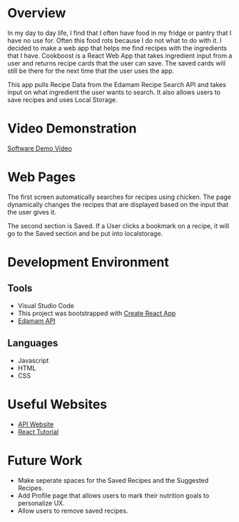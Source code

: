 # Overview
In my day to day life, I find that I often have food in my fridge or pantry that I have no use for. Often this food rots because I do not what to do with it. I decided to make a web app that helps me find recipes with the ingredients that I have. Cookboost is a React Web App that takes ingredient input from 
a user and returns recipe cards that the user can save. The saved cards will still be there for the next time that the user uses the app.

This app pulls Recipe Data from the Edamam Recipe Search API and takes input on what ingredient the user wants to search. It also allows users to save recipes and uses Local Storage.

# Video Demonstration

[Software Demo Video](https://youtu.be/BImkbps-Lg8)

# Web Pages
The first screen automatically searches for recipes using chicken. The page dynamically changes the recipes that are displayed based on the input that the user gives it.

 The second section is Saved. If a User clicks a bookmark on a recipe, it will go to the Saved section and be put into localstorage. 

# Development Environment
## Tools
 - Visual Studio Code 
 - This project was bootstrapped with [Create React App](https://github.com/facebook/create-react-app)
 - [Edamam API](https://www.edamam.com/)
 ## Languages
 - Javascript
 - HTML
 - CSS

 # Useful Websites
- [API Website](https://www.edamam.com/)
- [React Tutorial](https://reactjs.org/)

# Future Work
- Make seperate spaces for the Saved Recipes and the Suggested Recipes.
- Add Profile page that allows users to mark their nutrition goals to personalize UX.
- Allow users to remove saved recipes.
